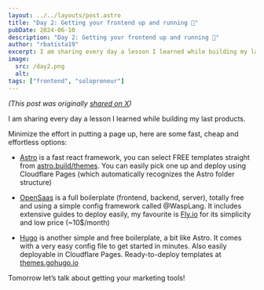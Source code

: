 ```yaml
---
layout: ../../layouts/post.astro
title: "Day 2: Getting your frontend up and running 🚅"
pubDate: 2024-06-10
description: "Day 2: Getting your frontend up and running 🚅"
author: "rbatista19"
excerpt: I am sharing every day a lesson I learned while building my last products. Today it will be about frontend choice.
image:
  src: /day2.png
  alt:
tags: ["frontend", "solopreneur"]
---
```


_(This post was originally [shared on X](https://x.com/rbatista19/status/1800269708383461496))_

I am sharing every day a lesson I learned while building my last products.

Minimize the effort in putting a page up, here are some fast, cheap and effortless options:

- [Astro](https://astro.build/) is a fast react framework, you can select FREE templates straight from [astro.build/themes](https://astro.build/themes/). You can easily pick one up and deploy using Cloudflare Pages (which automatically recognizes the Astro folder structure)

- [OpenSaas](https://opensaas.sh/) is a full boilerplate (frontend, backend, server), totally free and using a simple config framework called @WaspLang. It includes extensive guides to deploy easily, my favourite is [Fly.io](https://fly.io/) for its simplicity and low price (~10$/month)

- [Hugo](https://gohugo.io/) is another simple and free boilerplate, a bit like Astro. It comes with a very easy config file to get started in minutes. Also easily deployable in Cloudflare Pages. Ready-to-deploy templates at [themes.gohugo.io](https://themes.gohugo.io/)

Tomorrow let’s talk about getting your marketing tools!